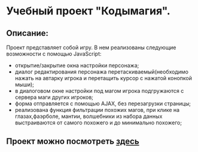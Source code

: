 # Учебный проект "Кодымагия".

## Описание:
   Проект представляет собой игру. В нем реализованы следующие возможности с помощью  JavaScript:
- открытие/закрытие окна настройки персонажа;
- диалог редактирования персонажа перетаскиваемый(необходимо нажать на автарку игрока и перетащить курсор с нажатой конопкой мыши);
- в диалоговом окне настройки под магом игрока подгружаются с сервера маги других игроков;
- форма отправляется с помощью AJAX, без перезагрузки страницы;
- реализована функция фильтрации похожих магов, при клике на глазах,фаэрболе, мантии, волшебники из набора данных выстраиваются от самого похожего и до минимально похожего;

## Проект можно посмотреть [здесь](http://dkfolkiy.beget.tech/magick/ "Сюда")
